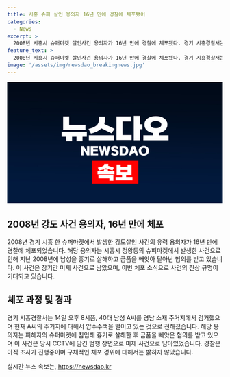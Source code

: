 ```yaml
---
title: 시흥 슈퍼 살인 용의자 16년 만에 경찰에 체포됐어
categories:
  - News
excerpt: >
  2008년 시흥시 슈퍼마켓 살인사건 용의자가 16년 만에 경찰에 체포됐다. 경기 시흥경찰서는 경남에서 A씨(40대)를 검거해 시흥으로 압송 중이라고 밝혔다. A씨는 2008년 12월 슈퍼마켓에 침입, 점주를 흉기로 살해한 혐의를 받고 있으며, 당시 범행 장면은 CCTV에 담겼지만 신원을 밝히지 못해 미제 사건으로 남았다. 경찰은 아직 조사 중이라고 전했다. (150자)
feature_text: >
  2008년 시흥시 슈퍼마켓 살인사건 용의자가 16년 만에 경찰에 체포됐다. 경기 시흥경찰서는 경남에서 A씨(40대)를 검거해 시흥으로 압송 중이라고 밝혔다. A씨는 2008년 12월 슈퍼마켓에 침입, 점주를 흉기로 살해한 혐의를 받고 있으며, 당시 범행 장면은 CCTV에 담겼지만 신원을 밝히지 못해 미제 사건으로 남았다. 경찰은 아직 조사 중이라고 전했다. (150자)
image: '/assets/img/newsdao_breakingnews.jpg'
---
```


<p><img src="/assets/img/newsdao_breakingnews.jpg" alt="ranknews 속보" /></p>

<h2 data-ke-size="size26">2008년 강도 사건 용의자, 16년 만에 체포</h2>

<p data-ke-size="size16">2008년 경기 시흥 한 슈퍼마켓에서 발생한 강도살인 사건의 유력 용의자가 16년 만에 경찰에 체포되었습니다. 해당 용의자는 시흥시 정왕동의 슈퍼마켓에서 발생한 사건으로 인해 지난 2008년에 남성을 흉기로 살해하고 금품을 빼앗아 달아난 혐의를 받고 있습니다. 이 사건은 장기간 미제 사건으로 남았으며, 이번 체포 소식으로 사건의 진상 규명이 기대되고 있습니다.</p>

<h2 data-ke-size="size26">체포 과정 및 경과</h2>

<p data-ke-size="size16">경기 시흥경찰서는 14일 오후 8시쯤, 40대 남성 A씨를 경남 소재 주거지에서 검거했으며 현재 A씨의 주거지에 대해서 압수수색을 벌이고 있는 것으로 전해졌습니다. 해당 용의자는 피해자의 슈퍼마켓에 침입해 흉기로 살해한 후 금품을 빼앗은 혐의를 받고 있으며 이 사건은 당시 CCTV에 담긴 범행 장면으로 미제 사건으로 남아있었습니다. 경찰은 아직 조사가 진행중이며 구체적인 체포 경위에 대해서는 밝히지 않았습니다.</p>
실시간 뉴스 속보는, <a href="https://newsdao.kr" rel="dofollow">https://newsdao.kr</a>


